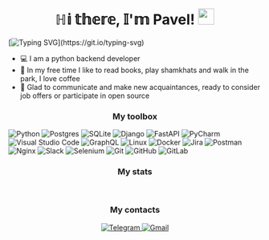<h1 align="center">ℍ𝕚 𝕥𝕙𝕖𝕣𝕖, 𝕀'𝕞 Pavel!  <img src="https://github.com/blackcater/blackcater/raw/main/images/Hi.gif" height="32"/></h1>  


[![Typing SVG](https://readme-typing-svg.demolab.com?font=Fira+Code&size=25&pause=1000&color=AFF753&background=5E82FF00&width=435&lines=Python+backend+developer.)](https://git.io/typing-svg)  
- 💻 I am a python backend developer  
- 📙 In my free time I like to read books, play shamkhats and walk in the park, I love coffee  
- 💬 Glad to communicate and make new acquaintances, ready to consider job offers or participate in open source  

<h3 align="center">My toolbox</h3>  

![Python](https://img.shields.io/badge/python-3670A0?style=for-the-badge&logo=python&logoColor=ffdd54)
![Postgres](https://img.shields.io/badge/postgres-%23316192.svg?style=for-the-badge&logo=postgresql&logoColor=white)
![SQLite](https://img.shields.io/badge/sqlite-%2307405e.svg?style=for-the-badge&logo=sqlite&logoColor=white)
![Django](https://img.shields.io/badge/django-%23092E20.svg?style=for-the-badge&logo=django&logoColor=white)
![FastAPI](https://img.shields.io/badge/FastAPI-005571?style=for-the-badge&logo=fastapi)
![PyCharm](https://img.shields.io/badge/pycharm-143?style=for-the-badge&logo=pycharm&logoColor=black&color=black&labelColor=green)
![Visual Studio Code](https://img.shields.io/badge/Visual%20Studio%20Code-0078d7.svg?style=for-the-badge&logo=visual-studio-code&logoColor=white)
![GraphQL](https://img.shields.io/badge/-GraphQL-E10098?style=for-the-badge&logo=graphql&logoColor=white)
![Linux](https://img.shields.io/badge/Linux-FCC624?style=for-the-badge&logo=linux&logoColor=black)
![Docker](https://img.shields.io/badge/docker-%230db7ed.svg?style=for-the-badge&logo=docker&logoColor=white)
![Jira](https://img.shields.io/badge/jira-%230A0FFF.svg?style=for-the-badge&logo=jira&logoColor=white)
![Postman](https://img.shields.io/badge/Postman-FF6C37?style=for-the-badge&logo=postman&logoColor=white)
![Nginx](https://img.shields.io/badge/nginx-%23009639.svg?style=for-the-badge&logo=nginx&logoColor=white)
![Slack](https://img.shields.io/badge/Slack-4A154B?style=for-the-badge&logo=slack&logoColor=white)
![Selenium](https://img.shields.io/badge/-selenium-%43B02A?style=for-the-badge&logo=selenium&logoColor=white)
![Git](https://img.shields.io/badge/git-%23F05033.svg?style=for-the-badge&logo=git&logoColor=white)
![GitHub](https://img.shields.io/badge/github-%23121011.svg?style=for-the-badge&logo=github&logoColor=white)
![GitLab](https://img.shields.io/badge/gitlab-%23181717.svg?style=for-the-badge&logo=gitlab&logoColor=white)  

<h3 align="center">My stats</h3>

<div id="stat" align="center">
    <img src="http://github-profile-summary-cards.vercel.app/api/cards/profile-details?username=gecsagen&theme=github" alt=""/>
    <img src="http://github-profile-summary-cards.vercel.app/api/cards/repos-per-language?username=gecsagen&theme=github" alt=""/>
     <img src="http://github-profile-summary-cards.vercel.app/api/cards/stats?username=gecsagen&theme=github" alt=""/>
</div>  

<h3 align="center">My contacts</h3>
<div id="socials" align="center">
  <a href="https://t.me/the_pgn">
		<img src="https://img.shields.io/badge/Telegram-blue?style=for-the-badge&logo=telegram&logoColor=white" alt="Telegram"/>
	</a>
<a href="mailto:geksbomba@gmail.com">
		<img src="https://img.shields.io/badge/Gmail-D14836?style=for-the-badge&logo=gmail&logoColor=white" alt="Gmail"/>
	</a>
</div>
